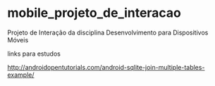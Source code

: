 mobile_projeto_de_interacao
===========================

Projeto de Interação da disciplina Desenvolvimento para Dispositivos Móveis


links para estudos

http://androidopentutorials.com/android-sqlite-join-multiple-tables-example/

